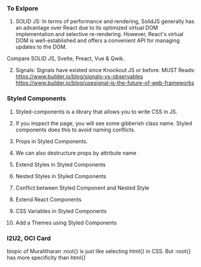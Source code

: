 

### To Exlpore

1. SOLID JS: In terms of performance and rendering, SolidJS generally has an advantage over React due to its optimized virtual DOM implementation and selective re-rendering. However, React's virtual DOM is well-established and offers a convenient API for managing updates to the DOM.

Compare SOLID JS, Svelte, Preact, Vue & Qwik.

2. Signals: 
    Signals have existed since Knockout JS or before.
    MUST Reads: 
    https://www.builder.io/blog/signals-vs-observables
    https://www.builder.io/blog/usesignal-is-the-future-of-web-frameworks




### Styled Components

1. Styled-components is a library that allows you to write CSS in JS.

2. If you inspect the page, you will see some gibberish class name. Styled components does this to avoid naming conflicts.

3. Props in Styled Components.
4. We can also destructure props by attribute name
5. Extend Styles in Styled Components
6. Nested Styles in Styled Components
7. Conflict between Styled Component and Nested Style
8. Extend React Components
9. CSS Variables in Styled Components
10. Add a Themes using Styled Components



### I2U2, OCI Card
biopic of Muralitharan
:root{} is just like selecting html{} in CSS. But :root{} has more specificity than html{}